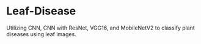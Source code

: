 # Leaf-Disease
Utilizing CNN, CNN with ResNet, VGG16, and MobileNetV2 to classify plant diseases using leaf images.

